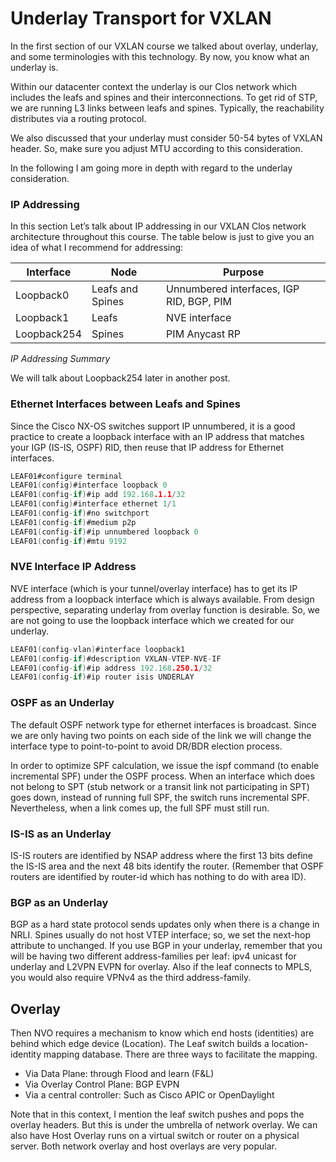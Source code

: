 # Underlay Transport for VXLAN
In the first section of our VXLAN course we talked about overlay, underlay, and some terminologies with this technology. By now, you know what an underlay is.

Within our datacenter context the underlay is our Clos network which includes the leafs and spines and their interconnections. To get rid of STP, we are running L3 links between leafs and spines. Typically, the reachability distributes via a routing protocol.

We also discussed that your underlay must consider 50-54 bytes of VXLAN header. So, make sure you adjust MTU according to this consideration.

In the following I am going more in depth with regard to the underlay consideration.

### IP Addressing
In this section Let’s talk about IP addressing in our VXLAN Clos network architecture throughout this course. The table below is just to give you an idea of what I recommend for addressing:

| **Interface** | **Node**         | **Purpose**                              |
|---------------|------------------|------------------------------------------|
| Loopback0     | Leafs and Spines | Unnumbered interfaces, IGP RID, BGP, PIM |
| Loopback1     | Leafs            | NVE interface                            |
| Loopback254   | Spines           | PIM Anycast RP                           |
*IP Addressing Summary*

We will talk about Loopback254 later in another post.

### Ethernet Interfaces between Leafs and Spines
Since the Cisco NX-OS switches support IP unnumbered, it is a good practice to create a loopback interface with an IP address that matches your IGP (IS-IS, OSPF) RID, then reuse that IP address for Ethernet interfaces.

```c
LEAF01#configure terminal 
LEAF01(config)#interface loopback 0
LEAF01(config-if)#ip add 192.168.1.1/32
LEAF01(config)#interface ethernet 1/1
LEAF01(config-if)#no switchport 
LEAF01(config-if)#medium p2p 
LEAF01(config-if)#ip unnumbered loopback 0
LEAF01(config-if)#mtu 9192
```
### NVE Interface IP Address
NVE interface (which is your tunnel/overlay interface) has to get its IP address from a loopback interface which is always available. From design perspective, separating underlay from overlay function is desirable. So, we are not going to use the loopback interface which we created for our underlay.

```c
LEAF01(config-vlan)#interface loopback1
LEAF01(config-if)#description VXLAN-VTEP-NVE-IF
LEAF01(config-if)#ip address 192.168.250.1/32
LEAF01(config-if)#ip router isis UNDERLAY
```
### OSPF as an Underlay
The default OSPF network type for ethernet interfaces is broadcast. Since we are only having two points on each side of the link we will change the interface type to point-to-point to avoid DR/BDR election process.

In order to optimize SPF calculation, we issue the ispf command (to enable incremental SPF) under the OSPF process. When an interface which does not belong to SPT (stub network or a transit link not participating in SPT) goes down, instead of running full SPF, the switch runs incremental SPF. Nevertheless, when a link comes up, the full SPF must still run.

### IS-IS as an Underlay
IS-IS routers are identified by NSAP address where the first 13 bits define the IS-IS area and the next 48 bits identify the router. (Remember that OSPF routers are identified by router-id which has nothing to do with area ID).

### BGP as an Underlay
BGP as a hard state protocol sends updates only when there is a change in NRLI. Spines usually do not host VTEP interface; so, we set the next-hop attribute to unchanged. If you use BGP in your underlay, remember that you will be having two different address-families per leaf: ipv4 unicast for underlay and L2VPN EVPN for overlay. Also if the leaf connects to MPLS, you would also require VPNv4 as the third address-family.

## Overlay

Then NVO requires a mechanism to know which end hosts (identities) are behind which edge device (Location). The Leaf switch builds a location-identity mapping database. There are three ways to facilitate the mapping.
  * Via Data Plane: through Flood and learn (F&L)
  * Via Overlay Control Plane: BGP EVPN
  * Via a central controller: Such as Cisco APIC or OpenDaylight

Note that in this context, I mention the leaf switch pushes and pops the overlay headers. But this is under the umbrella of network overlay. We can also have Host Overlay runs on a virtual switch or router on a physical server. Both network overlay and host overlays are very popular.